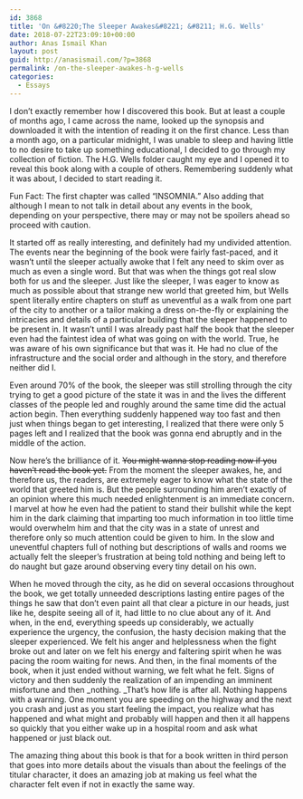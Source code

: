 ```yaml
---
id: 3868
title: 'On &#8220;The Sleeper Awakes&#8221; &#8211; H.G. Wells'
date: 2018-07-22T23:09:10+00:00
author: Anas Ismail Khan
layout: post
guid: http://anasismail.com/?p=3868
permalink: /on-the-sleeper-awakes-h-g-wells
categories:
  - Essays
---
```

I don&#8217;t exactly remember how I discovered this book. But at least a couple of months ago, I came across the name, looked up the synopsis and downloaded it with the intention of reading it on the first chance. Less than a month ago, on a particular midnight, I was unable to sleep and having little to no desire to take up something educational, I decided to go through my collection of fiction. The H.G. Wells folder caught my eye and I opened it to reveal this book along with a couple of others. Remembering suddenly what it was about, I decided to start reading it.

Fun Fact: The first chapter was called &#8220;INSOMNIA.&#8221; Also adding that although I mean to not talk in detail about any events in the book, depending on your perspective, there may or may not be spoilers ahead so proceed with caution.<!--more-->

It started off as really interesting, and definitely had my undivided attention. The events near the beginning of the book were fairly fast-paced, and it wasn&#8217;t until the sleeper actually awoke that I felt any need to skim over as much as even a single word. But that was when the things got real slow both for us and the sleeper. Just like the sleeper, I was eager to know as much as possible about that strange new world that greeted him, but Wells spent literally entire chapters on stuff as uneventful as a walk from one part of the city to another or a tailor making a dress on-the-fly or explaining the intricacies and details of a particular building that the sleeper happened to be present in. It wasn&#8217;t until I was already past half the book that the sleeper even had the faintest idea of what was going on with the world. True, he was aware of his own significance but that was it. He had no clue of the infrastructure and the social order and although in the story, and therefore neither did I.

Even around 70% of the book, the sleeper was still strolling through the city trying to get a good picture of the state it was in and the lives the different classes of the people led and roughly around the same time did the actual action begin. Then everything suddenly happened way too fast and then just when things began to get interesting, I realized that there were only 5 pages left and I realized that the book was gonna end abruptly and in the middle of the action.

Now here&#8217;s the brilliance of it. <del>You might wanna stop reading now if you haven&#8217;t read the book yet.</del> From the moment the sleeper awakes, he, and therefore us, the readers, are extremely eager to know what the state of the world that greeted him is. But the people surrounding him aren&#8217;t exactly of an opinion where this much needed enlightenment is an immediate concern. I marvel at how he even had the patient to stand their bullshit while the kept him in the dark claiming that imparting too much information in too little time would overwhelm him and that the city was in a state of unrest and therefore only so much attention could be given to him. In the slow and uneventful chapters full of nothing but descriptions of walls and rooms we actually felt the sleeper&#8217;s frustration at being told nothing and being left to do naught but gaze around observing every tiny detail on his own.

When he moved through the city, as he did on several occasions throughout the book, we get totally unneeded descriptions lasting entire pages of the things he saw that don&#8217;t even paint all that clear a picture in our heads, just like he, despite seeing all of it, had little to no clue about any of it. And when, in the end, everything speeds up considerably, we actually experience the urgency, the confusion, the hasty decision making that the sleeper experienced. We felt his anger and helplessness when the fight broke out and later on we felt his energy and faltering spirit when he was pacing the room waiting for news. And then, in the final moments of the book, when it just ended without warning, we felt what he felt. Signs of victory and then suddenly the realization of an impending an imminent misfortune and then _nothing. _That&#8217;s how life is after all. Nothing happens with a warning. One moment you are speeding on the highway and the next you crash and just as you start feeling the impact, you realize what has happened and what might and probably will happen and then it all happens so quickly that you either wake up in a hospital room and ask what happened or just black out.

The amazing thing about this book is that for a book written in third person that goes into more details about the visuals than about the feelings of the titular character, it does an amazing job at making us feel what the character felt even if not in exactly the same way.